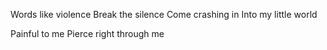 Words like violence
Break the silence
Come crashing in
Into my little world

Painful to me
Pierce right through me
